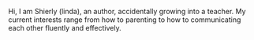 Hi, I am Shierly (linda), an author, accidentally growing into a teacher. My current interests range from how to parenting to how to communicating each other fluently and effectively. 

